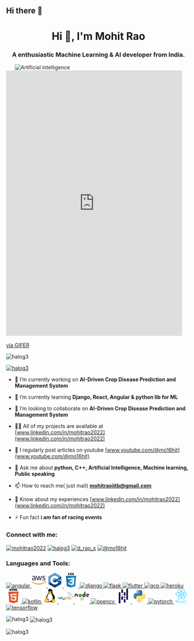 ## Hi there 👋
<h1 align="center">Hi 👋, I'm Mohit Rao</h1>
<h3 align="center">A enthusiastic Machine Learning & AI developer from India.</h3>
<image align ="right" alt="Artificial intelligence"width="480" src="https://gifer.com/en/QVko">
<iframe src="https://gifer.com/embed/QVko" width=480 height=722.257 frameBorder="0" allowFullScreen></iframe><p><a href="https://gifer.com">via GIFER</a></p>
<p align="left"> <img src="https://komarev.com/ghpvc/?username=halog3&label=Profile%20views&color=0e75b6&style=flat" alt="halog3" /> </p>

<p align="left"> <a href="https://github.com/ryo-ma/github-profile-trophy"><img src="https://github-profile-trophy.vercel.app/?username=halog3" alt="halog3" /></a> </p>

- 🔭 I’m currently working on **AI-Driven Crop Disease Prediction and Management System**

- 🌱 I’m currently learning **Django, React, Angular & python lib for ML**

- 👯 I’m looking to collaborate on **AI-Driven Crop Disease Prediction and Management System**

- 👨‍💻 All of my projects are available at [www.linkedin.com/in/mohitrao2022](www.linkedin.com/in/mohitrao2022)

- 📝 I regularly post articles on youtube [www.youtube.com/@mo16hit](www.youtube.com/@mo16hit)

- 💬 Ask me about **python, C++, Artificial Intelligence, Machine learning, Public speaking**

- 📫 How to reach me( just mail) **mohitraoiitb@gmail.com**

- 📄 Know about my experiences [www.linkedin.com/in/mohitrao2022](www.linkedin.com/in/mohitrao2022)

- ⚡ Fun fact **i am fan of racing events**

<h3 align="left">Connect with me:</h3>
<p align="left">
<a href="https://linkedin.com/in/mohitrao2022" target="blank"><img align="center" src="https://raw.githubusercontent.com/rahuldkjain/github-profile-readme-generator/master/src/images/icons/Social/linked-in-alt.svg" alt="mohitrao2022" height="30" width="40" /></a>
<a href="https://kaggle.com/halog3" target="blank"><img align="center" src="https://raw.githubusercontent.com/rahuldkjain/github-profile-readme-generator/master/src/images/icons/Social/kaggle.svg" alt="halog3" height="30" width="40" /></a>
<a href="https://instagram.com/d_rao_x" target="blank"><img align="center" src="https://raw.githubusercontent.com/rahuldkjain/github-profile-readme-generator/master/src/images/icons/Social/instagram.svg" alt="d_rao_x" height="30" width="40" /></a>
<a href="https://www.youtube.com/c/@mo16hit" target="blank"><img align="center" src="https://raw.githubusercontent.com/rahuldkjain/github-profile-readme-generator/master/src/images/icons/Social/youtube.svg" alt="@mo16hit" height="30" width="40" /></a>
</p>

<h3 align="left">Languages and Tools:</h3>
<p align="left"> <a href="https://angular.io" target="_blank" rel="noreferrer"> <img src="https://angular.io/assets/images/logos/angular/angular.svg" alt="angular" width="40" height="40"/> </a> <a href="https://aws.amazon.com" target="_blank" rel="noreferrer"> <img src="https://raw.githubusercontent.com/devicons/devicon/master/icons/amazonwebservices/amazonwebservices-original-wordmark.svg" alt="aws" width="40" height="40"/> </a> <a href="https://www.w3schools.com/cpp/" target="_blank" rel="noreferrer"> <img src="https://raw.githubusercontent.com/devicons/devicon/master/icons/cplusplus/cplusplus-original.svg" alt="cplusplus" width="40" height="40"/> </a> <a href="https://www.w3schools.com/css/" target="_blank" rel="noreferrer"> <img src="https://raw.githubusercontent.com/devicons/devicon/master/icons/css3/css3-original-wordmark.svg" alt="css3" width="40" height="40"/> </a> <a href="https://www.djangoproject.com/" target="_blank" rel="noreferrer"> <img src="https://cdn.worldvectorlogo.com/logos/django.svg" alt="django" width="40" height="40"/> </a> <a href="https://flask.palletsprojects.com/" target="_blank" rel="noreferrer"> <img src="https://www.vectorlogo.zone/logos/pocoo_flask/pocoo_flask-icon.svg" alt="flask" width="40" height="40"/> </a> <a href="https://flutter.dev" target="_blank" rel="noreferrer"> <img src="https://www.vectorlogo.zone/logos/flutterio/flutterio-icon.svg" alt="flutter" width="40" height="40"/> </a> <a href="https://cloud.google.com" target="_blank" rel="noreferrer"> <img src="https://www.vectorlogo.zone/logos/google_cloud/google_cloud-icon.svg" alt="gcp" width="40" height="40"/> </a> <a href="https://heroku.com" target="_blank" rel="noreferrer"> <img src="https://www.vectorlogo.zone/logos/heroku/heroku-icon.svg" alt="heroku" width="40" height="40"/> </a> <a href="https://www.w3.org/html/" target="_blank" rel="noreferrer"> <img src="https://raw.githubusercontent.com/devicons/devicon/master/icons/html5/html5-original-wordmark.svg" alt="html5" width="40" height="40"/> </a> <a href="https://kotlinlang.org" target="_blank" rel="noreferrer"> <img src="https://www.vectorlogo.zone/logos/kotlinlang/kotlinlang-icon.svg" alt="kotlin" width="40" height="40"/> </a> <a href="https://www.linux.org/" target="_blank" rel="noreferrer"> <img src="https://raw.githubusercontent.com/devicons/devicon/master/icons/linux/linux-original.svg" alt="linux" width="40" height="40"/> </a> <a href="https://www.mysql.com/" target="_blank" rel="noreferrer"> <img src="https://raw.githubusercontent.com/devicons/devicon/master/icons/mysql/mysql-original-wordmark.svg" alt="mysql" width="40" height="40"/> </a> <a href="https://nodejs.org" target="_blank" rel="noreferrer"> <img src="https://raw.githubusercontent.com/devicons/devicon/master/icons/nodejs/nodejs-original-wordmark.svg" alt="nodejs" width="40" height="40"/> </a> <a href="https://opencv.org/" target="_blank" rel="noreferrer"> <img src="https://www.vectorlogo.zone/logos/opencv/opencv-icon.svg" alt="opencv" width="40" height="40"/> </a> <a href="https://pandas.pydata.org/" target="_blank" rel="noreferrer"> <img src="https://raw.githubusercontent.com/devicons/devicon/2ae2a900d2f041da66e950e4d48052658d850630/icons/pandas/pandas-original.svg" alt="pandas" width="40" height="40"/> </a> <a href="https://www.python.org" target="_blank" rel="noreferrer"> <img src="https://raw.githubusercontent.com/devicons/devicon/master/icons/python/python-original.svg" alt="python" width="40" height="40"/> </a> <a href="https://pytorch.org/" target="_blank" rel="noreferrer"> <img src="https://www.vectorlogo.zone/logos/pytorch/pytorch-icon.svg" alt="pytorch" width="40" height="40"/> </a> <a href="https://reactjs.org/" target="_blank" rel="noreferrer"> <img src="https://raw.githubusercontent.com/devicons/devicon/master/icons/react/react-original-wordmark.svg" alt="react" width="40" height="40"/> </a> <a href="https://www.tensorflow.org" target="_blank" rel="noreferrer"> <img src="https://www.vectorlogo.zone/logos/tensorflow/tensorflow-icon.svg" alt="tensorflow" width="40" height="40"/> </a> </p>

<p><img align="left" src="https://github-readme-stats.vercel.app/api/top-langs?username=halog3&show_icons=true&locale=en&layout=compact" alt="halog3" /></p>

<p>&nbsp;<img align="center" src="https://github-readme-stats.vercel.app/api?username=halog3&show_icons=true&locale=en" alt="halog3" /></p>

<p><img align="center" src="https://github-readme-streak-stats.herokuapp.com/?user=halog3&" alt="halog3" /></p>
